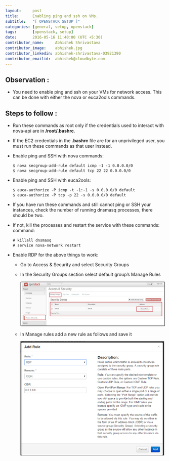 ```yaml
---
layout:     post
title:      Enabling ping and ssh on VMs.
subtitle:   "[ OPENSTACK SETUP ]"
categories: [general, setup, openstack]
tags:       [openstack, setup]
date:       2016-05-16 11:40:00 (UTC +5:30)
contributor_name:     Abhishek Shrivastava
contributor_image:    abhishek.jpg
contributor_linkedin: abhishek-shrivastava-03921390
contributor_emailid:  abhishek@cloudbyte.com
---
```


## Observation :

- You need to enable ping and ssh on your VMs for network access. This can be done with either the nova or euca2ools commands.

## Steps to follow :

- Run these commands as root only if the credentials used to interact with nova-api are in **/root/.bashrc**. 
- If the EC2 credentials in the **.bashrc** file are for an unprivileged user, you must run these commands as that user instead.
- Enable ping and SSH with nova commands:
  
  ```
  $ nova secgroup-add-rule default icmp -1 -1 0.0.0.0/0
  $ nova secgroup-add-rule default tcp 22 22 0.0.0.0/0           

  ```

- Enable ping and SSH with euca2ools:
  
  ```
  $ euca-authorize -P icmp -t -1:-1 -s 0.0.0.0/0 default
  $ euca-authorize -P tcp -p 22 -s 0.0.0.0/0 default         

  ```

- If you have run these commands and still cannot ping or SSH your instances, check the number of running dnsmasq processes, there should be two. 
- If not, kill the processes and restart the service with these commands: command:
  
  ```
  # killall dnsmasq
  # service nova-network restart

  ```

- Enable RDP for the above things to work:
  
  - Go to Access & Security and select  Security Groups
  - In the Security Groups section select default group’s Manage Rules

	![alt text](https://raw.githubusercontent.com/CloudByteStorages/blog/gh-pages/post_images/ping_and_ssh1.jpg)

  - In Manage rules add a new rule as follows and save it

	![alt text](https://raw.githubusercontent.com/CloudByteStorages/blog/gh-pages/post_images/ping_and_ssh2.jpg)
